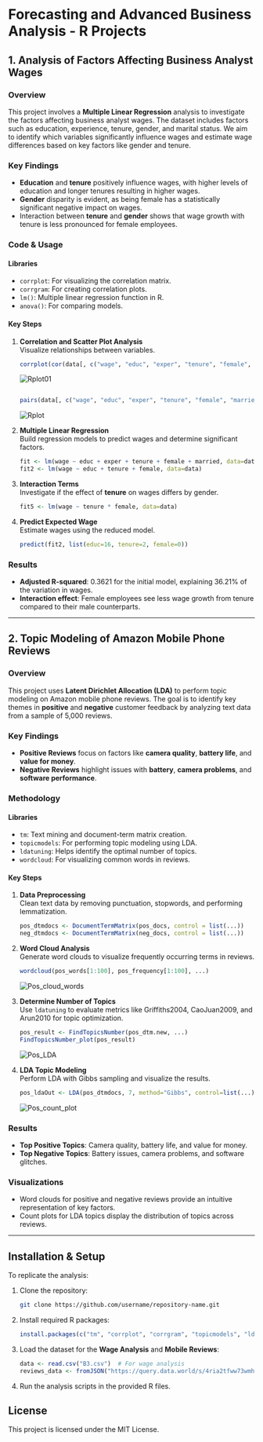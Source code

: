 # Forecasting and Advanced Business Analysis - R Projects

## 1. **Analysis of Factors Affecting Business Analyst Wages**

### Overview
This project involves a **Multiple Linear Regression** analysis to investigate the factors affecting business analyst wages. The dataset includes factors such as education, experience, tenure, gender, and marital status. We aim to identify which variables significantly influence wages and estimate wage differences based on key factors like gender and tenure.

### Key Findings
- **Education** and **tenure** positively influence wages, with higher levels of education and longer tenures resulting in higher wages.
- **Gender** disparity is evident, as being female has a statistically significant negative impact on wages.
- Interaction between **tenure** and **gender** shows that wage growth with tenure is less pronounced for female employees.

### Code & Usage
#### Libraries
- `corrplot`: For visualizing the correlation matrix.
- `corrgram`: For creating correlation plots.
- `lm()`: Multiple linear regression function in R.
- `anova()`: For comparing models.

#### Key Steps
1. **Correlation and Scatter Plot Analysis**  
   Visualize relationships between variables.
   ```R
   corrplot(cor(data[, c("wage", "educ", "exper", "tenure", "female", "married")]))
    ```
   ![Rplot01](https://github.com/user-attachments/assets/a739ff8c-0ccd-4194-a8a0-46044337d610)
   ```R

   pairs(data[, c("wage", "educ", "exper", "tenure", "female", "married")])
   ```
   ![Rplot](https://github.com/user-attachments/assets/afc7f6c0-733a-436a-a4ab-556209c6b79b)

2. **Multiple Linear Regression**  
   Build regression models to predict wages and determine significant factors.
   ```R
   fit <- lm(wage ~ educ + exper + tenure + female + married, data=data)
   fit2 <- lm(wage ~ educ + tenure + female, data=data)
   ```
3. **Interaction Terms**  
   Investigate if the effect of **tenure** on wages differs by gender.
   ```R
   fit5 <- lm(wage ~ tenure * female, data=data)
   ```

4. **Predict Expected Wage**  
   Estimate wages using the reduced model.
   ```R
   predict(fit2, list(educ=16, tenure=2, female=0))
   ```

### Results
- **Adjusted R-squared**: 0.3621 for the initial model, explaining 36.21% of the variation in wages.
- **Interaction effect**: Female employees see less wage growth from tenure compared to their male counterparts.

---

## 2. **Topic Modeling of Amazon Mobile Phone Reviews**

### Overview
This project uses **Latent Dirichlet Allocation (LDA)** to perform topic modeling on Amazon mobile phone reviews. The goal is to identify key themes in **positive** and **negative** customer feedback by analyzing text data from a sample of 5,000 reviews.

### Key Findings
- **Positive Reviews** focus on factors like **camera quality**, **battery life**, and **value for money**.
- **Negative Reviews** highlight issues with **battery**, **camera problems**, and **software performance**.

### Methodology
#### Libraries
- `tm`: Text mining and document-term matrix creation.
- `topicmodels`: For performing topic modeling using LDA.
- `ldatuning`: Helps identify the optimal number of topics.
- `wordcloud`: For visualizing common words in reviews.

#### Key Steps
1. **Data Preprocessing**  
   Clean text data by removing punctuation, stopwords, and performing lemmatization.
   ```R
   pos_dtmdocs <- DocumentTermMatrix(pos_docs, control = list(...))
   neg_dtmdocs <- DocumentTermMatrix(neg_docs, control = list(...))
   ```

2. **Word Cloud Analysis**  
   Generate word clouds to visualize frequently occurring terms in reviews.
   ```R
   wordcloud(pos_words[1:100], pos_frequency[1:100], ...)
   ```
   ![Pos_cloud_words](https://github.com/user-attachments/assets/6a67706d-6279-4de5-b23d-aba915ce8313)

3. **Determine Number of Topics**  
   Use `ldatuning` to evaluate metrics like Griffiths2004, CaoJuan2009, and Arun2010 for topic optimization.
   ```R
   pos_result <- FindTopicsNumber(pos_dtm.new, ...)
   FindTopicsNumber_plot(pos_result)
   ```
   ![Pos_LDA](https://github.com/user-attachments/assets/91254946-5df3-43fa-a66c-9cf27421f8b4)

4. **LDA Topic Modeling**  
   Perform LDA with Gibbs sampling and visualize the results.
   ```R
   pos_ldaOut <- LDA(pos_dtmdocs, 7, method="Gibbs", control=list(...))
   ```
   ![Pos_count_plot](https://github.com/user-attachments/assets/ced282ab-1bca-406f-9fe2-418377f4be28)

### Results
- **Top Positive Topics**: Camera quality, battery life, and value for money.
- **Top Negative Topics**: Battery issues, camera problems, and software glitches.

### Visualizations
- Word clouds for positive and negative reviews provide an intuitive representation of key factors.
- Count plots for LDA topics display the distribution of topics across reviews.

---

## Installation & Setup

To replicate the analysis:

1. Clone the repository:
   ```bash
   git clone https://github.com/username/repository-name.git
   ```
2. Install required R packages:
   ```R
   install.packages(c("tm", "corrplot", "corrgram", "topicmodels", "ldatuning", "wordcloud"))
   ```

3. Load the dataset for the **Wage Analysis** and **Mobile Reviews**:
   ```R
   data <- read.csv("B3.csv")  # For wage analysis
   reviews_data <- fromJSON("https://query.data.world/s/4ria2tfww73wmhfzke5z2w4zlez2re")  # For reviews analysis
   ```

4. Run the analysis scripts in the provided R files.

## License
This project is licensed under the MIT License.
